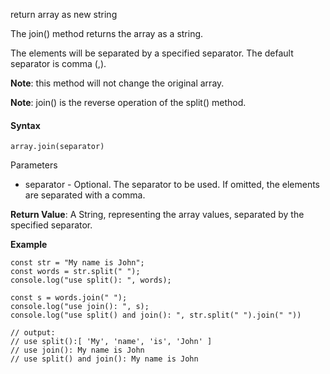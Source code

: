 return array as new string

The join() method returns the array as a string.

The elements will be separated by a specified separator. The default separator is comma (,).

**Note**: this method will not change the original array.

**Note**: join() is the reverse operation of the split() method. 

#### Syntax

`array.join(separator)` 

Parameters

- separator - Optional. The separator to be used. If omitted, the elements are separated with a comma.

**Return Value**:	A String, representing the array values, separated by the specified separator.

**Example**

```
const str = "My name is John";
const words = str.split(" ");
console.log("use split(): ", words);

const s = words.join(" ");
console.log("use join(): ", s);
console.log("use split() and join(): ", str.split(" ").join(" "))

// output:
// use split():[ 'My', 'name', 'is', 'John' ]
// use join(): My name is John
// use split() and join(): My name is John
```
